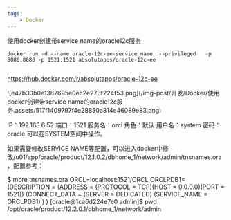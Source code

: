 ```yaml
---
tags:
    - Docker
---
```


使用docker创建带service name的oracle12c服务

```
docker run -d --name oracle-12c-ee-service_name  --privileged   -p 8080:8080 -p 1521:1521 absolutapps/oracle-12c-ee
 
 ```
 
https://hub.docker.com/r/absolutapps/oracle-12c-ee

![e47b30b0e1387695e0ec2e273f224f53.png](/img-post/开发/Docker/使用docker创建带service name的oracle12c服务.assets/517f1409797f4e28850a314e46089e83.png)

IP：192.168.6.52
端口：1521
服务名：orcl
角色：默认
用户名：system
密码：oracle
可以在SYSTEM空间中操作。



如果需要修改SERVICE NAME等配置，可以进入docker中修改/u01/app/oracle/product/12.1.0.2/dbhome_1/network/admin/tnsnames.ora，配置参考：

$ more tnsnames.ora
ORCL=localhost:1521/ORCL
ORCLPDB1=
  (DESCRIPTION =
    (ADDRESS = (PROTOCOL = TCP)(HOST = 0.0.0.0)(PORT = 1521))
    (CONNECT_DATA =
      (SERVER = DEDICATED)
      (SERVICE_NAME = ORCLPDB1)
    )
  )
[oracle@1ca6d224e7e0 admin]$ pwd
/opt/oracle/product/12.2.0.1/dbhome_1/network/admin
